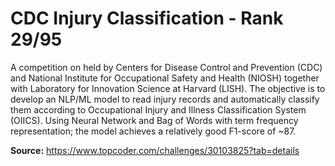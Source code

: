 # CDC Injury Classification - Rank 29/95

A competition on held by Centers for Disease Control and Prevention (CDC) and National Institute for Occupational Safety and Health (NIOSH) together with Laboratory for Innovation Science at Harvard (LISH). The objective is to develop an NLP/ML model to read injury records and automatically classify them according to Occupational Injury and Illness Classification System (OIICS). Using Neural Network and Bag of Words with term frequency representation; the model achieves a relatively good F1-score of ~87.

**Source:** https://www.topcoder.com/challenges/30103825?tab=details
